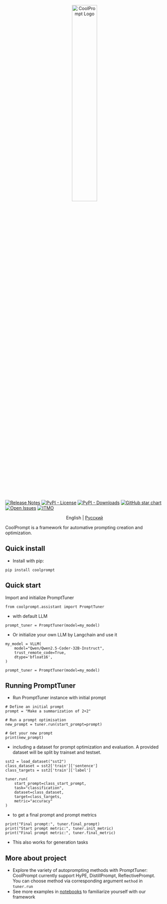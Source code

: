 <p align="center">
    <picture>
    <source media="(prefers-color-scheme: light)" srcset="docs/images/logo_light.png">
    <source media="(prefers-color-scheme: dark)" srcset="docs/images/logo_dark.png">
    <img alt="CoolPrompt Logo" width="40%" height="40%">
    </picture>
</p>

[![Release Notes](https://img.shields.io/github/release/CTLab-ITMO/CoolPrompt?style=flat-square)](https://github.com/CTLab-ITMO/CoolPrompt/releases)
[![PyPI - License](https://img.shields.io/github/license/CTLab-ITMO/CoolPrompt?style=BadgeStyleOptions.DEFAULT&logo=opensourceinitiative&logoColor=white&color=blue)](https://opensource.org/license/apache-2-0)
[![PyPI - Downloads](https://img.shields.io/pypi/dm/coolprompt?style=flat-square)](https://pypistats.org/packages/coolprompt)
[![GitHub star chart](https://img.shields.io/github/stars/CTLab-ITMO/CoolPrompt?style=flat-square)](https://star-history.com/#CTLab-ITMO/CoolPrompt)
[![Open Issues](https://img.shields.io/github/issues-raw/CTLab-ITMO/CoolPrompt?style=flat-square)](https://github.com/CTLab-ITMO/CoolPrompt/issues)
[![ITMO](https://raw.githubusercontent.com/aimclub/open-source-ops/43bb283758b43d75ec1df0a6bb4ae3eb20066323/badges/ITMO_badge.svg)](https://itmo.ru/)


<p align="center">
    English |
    <a href="https://github.com/CTLab-ITMO/CoolPrompt/blob/stage/README.ru.md">Русский</a>
</p>

CoolPrompt is a framework for automative prompting creation and optimization.

## Quick install
- Install with pip:
```
pip install coolprompt
```

## Quick start

Import and initialize PromptTuner
```
from coolprompt.assistant import PromptTuner
```

- with default LLM
```
prompt_tuner = PromptTuner(model=my_model)
```

- Or initialize your own LLM by Langchain and use it
```
my_model = VLLM(
    model="Qwen/Qwen2.5-Coder-32B-Instruct",
    trust_remote_code=True,
    dtype='bfloat16',
)

prompt_tuner = PromptTuner(model=my_model)
```

## Running PromptTuner
- Run PromptTuner instance with initial prompt
```
# Define an initial prompt
prompt = "Make a summarization of 2+2"

# Run a prompt optimisation
new_prompt = tuner.run(start_prompt=prompt)

# Get your new prompt
print(new_prompt)
```

- including a dataset for prompt optimization and evaluation. 
A provided dataset will be split by trainset and testset.
```
sst2 = load_dataset("sst2")
class_dataset = sst2['train']['sentence']
class_targets = sst2['train']['label']

tuner.run(
    start_prompt=class_start_prompt,
    task="classification",
    dataset=class_dataset,
    target=class_targets,
    metric="accuracy"
)
```

- to get a final prompt and prompt metrics
```
print("Final prompt:", tuner.final_prompt)
print("Start prompt metric:", tuner.init_metric)
print("Final prompt metric:", tuner.final_metric)
```
- This also works for generation tasks

## More about project
- Explore the variety of autoprompting methods with PromptTuner: CoolPrompt currently support HyPE, DistillPrompt, ReflectivePrompt. You can choose method via corresponding argument `method` in `tuner.run`
- See more examples in <a href="https://github.com/CTLab-ITMO/CoolPrompt/blob/stage/notebooks/examples">notebooks</a> to familiarize yourself with our framework
